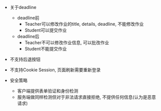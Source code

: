 - 关于deadline
    - deadline前
        - Teacher可以修改作业的title, details, deadline, 不能修改作业
        - Student可以提交作业
    - deadline后
        - Teacher不可以修改作业信息, 可以批改作业
        - Student不能提交作业

- 不支持后退按钮

- 不支持Cookie Session, 页面刷新需要重新登录

- 安全策略
    - 客户端提供表单验证和身份检测
    - 服务端做同样检测但对于非法请求直接拒绝, 不提供任何信息(认为是恶意请求)
